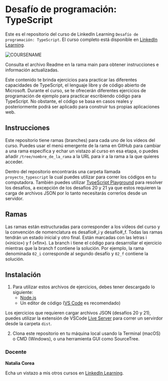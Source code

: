 # Desafío de programación: TypeScript

Este es el repositorio del curso de LinkedIn Learning `Desafío de programación: TypeScript`. El curso completo está disponible en [LinkedIn Learning][lil-course-url].

![COURSENAME][lil-thumbnail-url] 

Consulta el archivo Readme en la rama main para obtener instrucciones e información actualizadas.

Este contenido te brinda ejercicios para practicar las diferentes capacidades de TypeScript, el lenguaje libre y de código abierto de Microsoft. Durante el curso, se te ofrecerán diferentes ejercicios de programación de ejemplo para practicar escribiendo código para TypeScript. No obstante, el código se basa en casos reales y posteriormente podrá ser aplicado para construir tus propias aplicaciones web.

## Instrucciones

Este repositorio tiene ramas (branches) para cada uno de los vídeos del curso. Puedes usar el menú emergente de la rama en GitHub para cambiar a una rama específica y echar un vistazo al curso en esa etapa, o puedes añadir `/tree/nombre_de_la_rama` a la URL para ir a la rama a la que quieres acceder.

Dentro del repositorio encontrarás una carpeta llamada `proyecto_typescript` la cual puedes utilizar para correr los códigos en tu computadora. También puedes utilizar [TypeScript Playground](https://www.typescriptlang.org/play) para resolver los desafíos, a excepción de los desafíos 20 y 21 ya que estos requieren la carga de archivos JSON por lo tanto necesitarás correrlos desde un servidor.

## Ramas

Las ramas están estructuradas para corresponder a los vídeos del curso y la convención de nomenclatura es desafío#_i y desafío#_f. Todas las ramas tendrán un estado inicial y otro final. Están marcadas con las letras i («inicio») y f («fin»). La branch i tiene el código para desarrollar el ejercicio mientras que la branch f contiene la solución. Por ejemplo, la rama denominada `02_i` corresponde al segundo desafío y `02_f` contiene la solución.

## Instalación

1. Para utilizar estos archivos de ejercicios, debes tener descargado lo siguiente:
   - [Node.js](https://nodejs.org/en/)
   - Un editor de código ([VS Code](https://code.visualstudio.com/) es recomendado)

Los ejercicios que requieren cargar archivos JSON (desafíos 20 y 21), puedes utilizar la extensión de VSCode [Live Server](https://marketplace.visualstudio.com/items?itemName=ritwickdey.LiveServer) para correr un servirdor desde la carpeta `dist`.

2. Clona este repositorio en tu máquina local usando la Terminal (macOS) o CMD (Windows), o una herramienta GUI como SourceTree.

### Docente

**Natalia Corea**

Echa un vistazo a mis otros cursos en [LinkedIn Learning](https://www.linkedin.com/learning/instructors/natalia-corea).

[0]: # (Replace these placeholder URLs with actual course URLs)
[lil-course-url]: https://www.linkedin.com/learning/desafio-de-programacion-typescript/desafiate-con-typescript
[lil-thumbnail-url]: https://cdn.lynda.com/course/2493401/2493401-1668502225837-16x9.jpg
